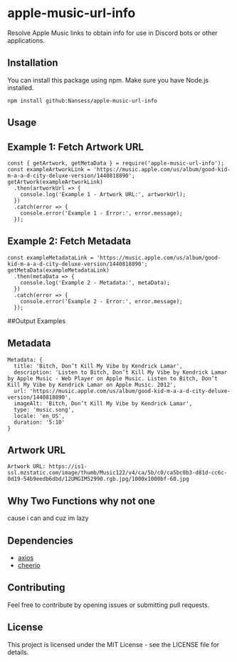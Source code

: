 # apple-music-url-info

Resolve Apple Music links to obtain info for use in Discord bots or other applications.

## Installation

You can install this package using npm. Make sure you have Node.js installed.

```npm install github:Nansess/apple-music-url-info```

## Usage

## Example 1: Fetch Artwork URL
```
const { getArtwork, getMetaData } = require('apple-music-url-info');
const exampleArtworkLink = 'https://music.apple.com/us/album/good-kid-m-a-a-d-city-deluxe-version/1440818890';
getArtwork(exampleArtworkLink)
  .then(artworkUrl => {
    console.log('Example 1 - Artwork URL:', artworkUrl);
  })
  .catch(error => {
    console.error('Example 1 - Error:', error.message);
  });
```

## Example 2: Fetch Metadata
```
const exampleMetadataLink = 'https://music.apple.com/us/album/good-kid-m-a-a-d-city-deluxe-version/1440818890';
getMetaData(exampleMetadataLink)
  .then(metaData => {
    console.log('Example 2 - Metadata:', metaData);
  })
  .catch(error => {
    console.error('Example 2 - Error:', error.message);
  });
```
##Output Examples
## Metadata
```
Metadata: {
  title: 'Bitch, Don’t Kill My Vibe by Kendrick Lamar',
  description: 'Listen to Bitch, Don’t Kill My Vibe by Kendrick Lamar by Apple Music - Web Player on Apple Music. Listen to Bitch, Don’t Kill My Vibe by Kendrick Lamar on Apple Music. 2012',
  url: 'https://music.apple.com/us/album/good-kid-m-a-a-d-city-deluxe-version/1440818890',
  imageAlt: 'Bitch, Don’t Kill My Vibe by Kendrick Lamar',
  type: 'music.song',
  locale: 'en_US',
  duration: '5:10'
}
```
## Artwork URL

```
Artwork URL: https://is1-ssl.mzstatic.com/image/thumb/Music122/v4/ca/5b/c0/ca5bc0b3-d81d-cc6c-0d19-54b9eedb6dbd/12UMGIM52990.rgb.jpg/1000x1000bf-60.jpg
```

## Why Two Functions why not one

cause i can and cuz im lazy

## Dependencies

- [axios](https://www.npmjs.com/package/axios)
- [cheerio](https://www.npmjs.com/package/cheerio)

## Contributing

Feel free to contribute by opening issues or submitting pull requests.

## License

This project is licensed under the MIT License - see the LICENSE file for details.
